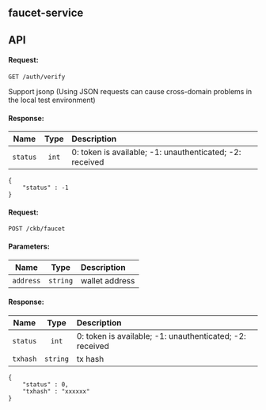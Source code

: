 ## faucet-service

## API

#### Request:

`GET /auth/verify` 

Support jsonp (Using JSON requests can cause cross-domain problems in the local test environment)

#### Response:

| Name   |      Type      |  Description |
|----------|:-------------:|:------|
| `status` |  `int` | 0: token is available; -1: unauthenticated; -2: received  |

```
{
    "status" : -1
}
```


#### Request:

`POST /ckb/faucet`

#### Parameters:

| Name   |      Type      |  Description |
|----------|:-------------:|:------|
| `address` | `string` | wallet address  |

#### Response:

| Name   |      Type      |  Description |
|----------|:-------------:|:------|
| `status` | `int` | 0: token is available; -1: unauthenticated; -2: received  |
| `txhash` | `string` | tx hash |

```
{
    "status" : 0,
    "txhash" : "xxxxxx"
}
```
